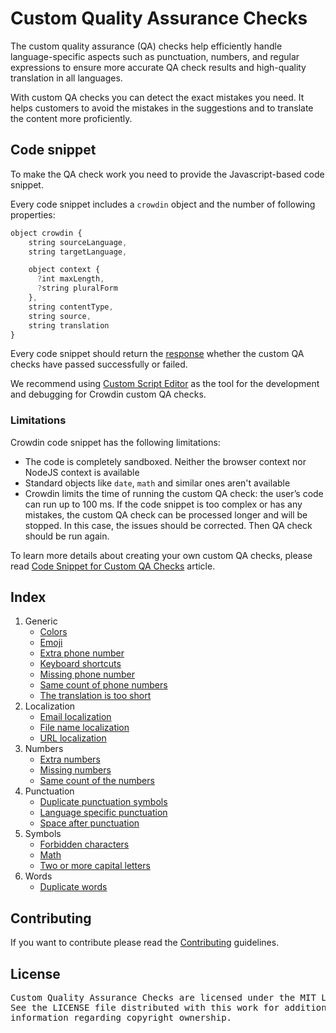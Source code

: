 # Custom Quality Assurance Checks

The custom quality assurance (QA) checks help efficiently handle language-specific aspects such as punctuation, numbers, and regular expressions to ensure more accurate QA check results and high-quality translation in all languages.

With custom QA checks you can detect the exact mistakes you need. It helps customers to avoid the mistakes in the suggestions and to translate the content more proficiently.

## Code snippet

To make the QA check work you need to provide the Javascript-based code snippet.

Every code snippet includes a `crowdin` object and the number of following properties:

```js
object crowdin {
    string sourceLanguage,
    string targetLanguage,

    object context {
      ?int maxLength,
      ?string pluralForm
    },
    string contentType,
    string source,
    string translation
}
```

Every code snippet should return the [response](https://support.crowdin.com/enterprise/code-snippet-qa-checks/#code-snippet-response) whether the custom QA checks have passed successfully or failed.

We recommend using [Custom Script Editor](https://github.com/crowdin/crowdin-script-editor) as the tool for the development and debugging for Crowdin custom QA checks.

### Limitations
Crowdin code snippet has the following limitations:

- The code is completely sandboxed. Neither the browser context nor NodeJS context is available
- Standard objects like `date`, `math` and similar ones aren't available
- Crowdin limits the time of running the custom QA check: the user’s code can run up to 100 ms. If the code snippet is too complex or has any mistakes, the custom QA check can be processed longer and will be stopped. In this case, the issues should be corrected. Then QA check should be run again.

To learn more details about creating your own custom QA checks, please read [Code Snippet for Custom QA Checks](https://support.crowdin.com/enterprise/code-snippet-qa-checks/) article.

## Index

1. Generic
    + [Colors](/Checks/Generic/Colors)
    + [Emoji](/Checks/Generic/Emoji)
    + [Extra phone number](/Checks/Generic/Extra%20phone%20number)
    + [Keyboard shortcuts](/Checks/Generic/Keyboard%20shortcuts)
    + [Missing phone number](/Checks/Generic/Missing%20phone%20number)
    + [Same count of phone numbers](/Checks/Generic/Same%20count%20of%20phone%20numbers)
    + [The translation is too short](/Checks/Generic/Translation%20too%20short)
2. Localization
    + [Email localization](/Checks/Localization/Email%20localization)
    + [File name localization](/Checks/Localization/File%20name%20localization)
    + [URL localization](/Checks/Localization/URL%20localization)
3. Numbers
    + [Extra numbers](/Checks/Numbers/Extra%20numbers)
    + [Missing numbers](/Checks/Numbers/Missing%20numbers)
    + [Same count of the numbers](/Checks/Numbers/Same%20count%20of%20numbers)
4. Punctuation
    + [Duplicate punctuation symbols](/Checks/Punctuation/Duplicate%20punctuation%20symbols)
    + [Language specific punctuation](/Checks/Punctuation/Language%20specific%20punctuation)
    + [Space after punctuation](/Checks/Punctuation/Space%20after%20punctuation)
5. Symbols
    + [Forbidden characters](/Checks/Symbols/Forbidden%20characters)
    + [Math](/Checks/Symbols/Math)
    + [Two or more capital letters](/Checks/Symbols/Two%20or%20more%20capitals)
6. Words
    + [Duplicate words](/Checks/Words/Duplicate%20words)

## Contributing

If you want to contribute please read the [Contributing](/CONTRIBUTING.md) guidelines.

## License

<pre>
Custom Quality Assurance Checks are licensed under the MIT License.
See the LICENSE file distributed with this work for additional 
information regarding copyright ownership.
</pre>

